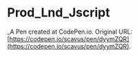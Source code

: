# Prod_Lnd_Jscript
 _A Pen created at CodePen.io. Original URL: [https://codepen.io/scavus/pen/dyymZQR](https://codepen.io/scavus/pen/dyymZQR).

 